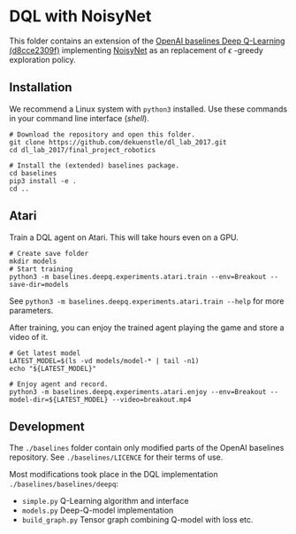 # DQL with NoisyNet

This folder contains an extension of the [OpenAI baselines Deep Q-Learning (d8cce2309f)](https://github.com/openai/baselines/tree/d8cce2309f3765bf55c46e4ffe4722406f412275) implementing [NoisyNet](https://arxiv.org/pdf/1706.10295.pdf) as an replacement of $\epsilon$ -greedy exploration policy.

## Installation

We recommend a Linux system with `python3` installed.
Use these commands in your command line interface (*shell*).

```
# Download the repository and open this folder. 
git clone https://github.com/dekuenstle/dl_lab_2017.git
cd dl_lab_2017/final_project_robotics

# Install the (extended) baselines package.
cd baselines
pip3 install -e .
cd ..
```

## Atari

Train a DQL agent on Atari. This will take hours even on a GPU. 

```
# Create save folder
mkdir models
# Start training
python3 -m baselines.deepq.experiments.atari.train --env=Breakout --save-dir=models
```

See `python3 -m baselines.deepq.experiments.atari.train --help` for more parameters.

After training, you can enjoy the trained agent playing the game and store a video of it.

```
# Get latest model
LATEST_MODEL=$(ls -vd models/model-* | tail -n1)
echo "${LATEST_MODEL}"

# Enjoy agent and record.
python3 -m baselines.deepq.experiments.atari.enjoy --env=Breakout --model-dir=${LATEST_MODEL} --video=breakout.mp4
```

## Development

The `./baselines` folder contain only modified parts of the OpenAI baselines repository.
See `./baselines/LICENCE` for their terms of use.

Most modifications took place in the DQL implementation `./baselines/baselines/deepq`:

- `simple.py` Q-Learning algorithm and interface
- `models.py` Deep-Q-model implementation
- `build_graph.py` Tensor graph combining Q-model with loss etc. 
